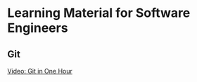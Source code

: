 # Learning Material for Software Engineers

## Git

[Video: Git in One Hour](https://b23.tv/yw6sixo)
